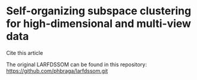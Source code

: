 # Self-organizing subspace clustering for high-dimensional and multi-view data
Cite this article 

The original LARFDSSOM can be found in this repository: 
https://github.com/phbraga/larfdssom.git

